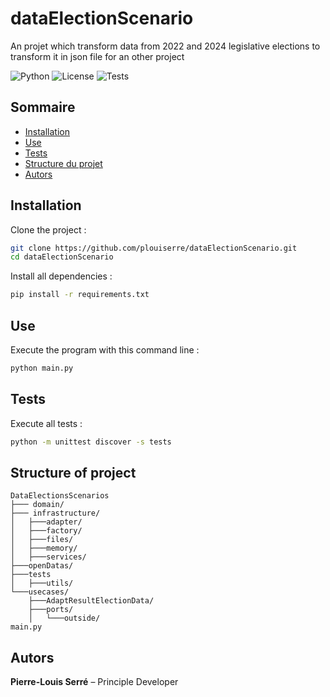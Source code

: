 # dataElectionScenario
An projet which transform data from 2022 and 2024 legislative elections to transform it in json file for an other project

![Python](https://img.shields.io/badge/python-3.10+-blue.svg)
![License](https://img.shields.io/badge/license-MIT-red.svg)
![Tests](https://img.shields.io/badge/unit_tests-OK-green.svg)

## Sommaire
- [Installation](#installation)
- [Use](#use)
- [Tests](#tests)
- [Structure du projet](#structure-of-project)
- [Autors](#autors)

## Installation 
Clone the project : 
```bash
git clone https://github.com/plouiserre/dataElectionScenario.git
cd dataElectionScenario
```

Install all dependencies : 
```bash
pip install -r requirements.txt
```

## Use
Execute the program with this command line : 
```bash
python main.py
```

## Tests
Execute all tests : 
```bash
python -m unittest discover -s tests
```

## Structure of project
```
DataElectionsScenarios
├─── domain/
├─── infrastructure/
│   ├───adapter/   
│   ├───factory/
│   ├───files/
│   ├───memory/
│   ├───services/
├───openDatas/
├───tests
│   ├───utils/
└───usecases/
    ├───AdaptResultElectionData/
    ├───ports/
    │   └───outside/
main.py 
```

## Autors
**Pierre-Louis Serré** – Principle Developer